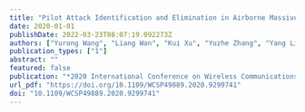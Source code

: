 ```yaml
---
title: "Pilot Attack Identification and Elimination in Airborne Massive MIMO Systems by Exploiting the Sparse Structures of Channel"
date: 2020-01-01
publishDate: 2022-03-23T08:07:19.092273Z
authors: ["Yurong Wang", "Liang Wan", "Kui Xu", "Yuzhe Zhang", "Yang Li", "Zhiming Zhong", "Gejingting Xu", "Chengqian Ma"]
publication_types: ["1"]
abstract: ""
featured: false
publication: "*2020 International Conference on Wireless Communications and Signal Processing (WCSP), Nanjing, China, October 21-23, 2020*"
url_pdf: "https://doi.org/10.1109/WCSP49889.2020.9299741"
doi: "10.1109/WCSP49889.2020.9299741"
---
```


